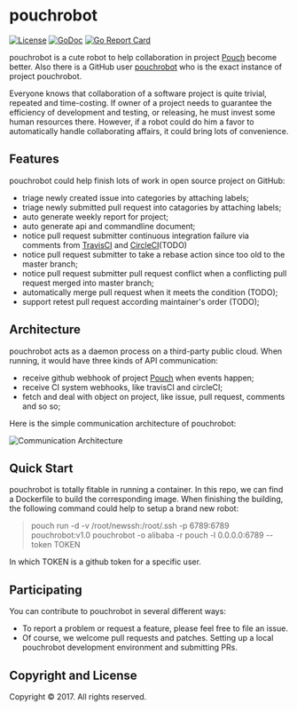 # pouchrobot
[![License](https://img.shields.io/badge/license-Apache%202-4EB1BA.svg)](https://www.apache.org/licenses/LICENSE-2.0.html)
[![GoDoc](https://godoc.org/github.com/pouchcontainer/pouchrobot?status.svg)](https://godoc.org/github.com/pouchcontainer/pouchrobot)
[![Go Report Card](https://goreportcard.com/badge/github.com/pouchcontainer/pouchrobot)](https://goreportcard.com/report/github.com/pouchcontainer/pouchrobot)

pouchrobot is a cute robot to help collaboration in project [Pouch](https://github.com/alibaba/pouch) become better. Also there is a GitHub user [pouchrobot](https://github.com/pouchrobot) who is the exact instance of project pouchrobot.

Everyone knows that collaboration of a software project is quite trivial, repeated and time-costing. If owner of a project needs to guarantee the efficiency of development and testing, or releasing, he must invest some human resources there. However, if a robot could do him a favor to automatically handle collaborating affairs, it could bring lots of convenience.

## Features

pouchrobot could help finish lots of work in open source project on GitHub:

* triage newly created issue into categories by attaching labels;
* triage newly submitted pull request into catagories by attaching labels;
* auto generate weekly report for project;
* auto generate api and commandline document;
* notice pull request submitter continuous integration failure via comments from [TravisCI](https://travis-ci.org/) and [CircleCI](http://circleci.com/)(TODO)
* notice pull request submitter to take a rebase action since too old to the master branch;
* notice pull request submitter pull request conflict when a conflicting pull request merged into master branch;
* automatically merge pull request when it meets the condition (TODO);
* support retest pull request according maintainer's order (TODO);

## Architecture

pouchrobot acts as a daemon process on a third-party public cloud. When running, it would have three kinds of API communication:

* receive github webhook of project [Pouch](https://github.com/alibaba/pouch) when events happen;
* receive CI system webhooks, like travisCI and circleCI;
* fetch and deal with object on project, like issue, pull request, comments and so so;

Here is the simple communication architecture of pouchrobot:

![Communication Architecture](docs/static_files/pouchrobot-arch.png)

## Quick Start

pouchrobot is totally fitable in running a container. In this repo, we can find a Dockerfile to build the corresponding image. When finishing the building, the following command could help to setup a brand new robot:

> pouch run -d -v /root/newssh:/root/.ssh -p 6789:6789 pouchrobot:v1.0 pouchrobot -o alibaba -r pouch -l 0.0.0.0:6789 --token TOKEN

In which TOKEN is a github token for a specific user.

## Participating

You can contribute to pouchrobot in several different ways:

* To report a problem or request a feature, please feel free to file an issue.
* Of course, we welcome pull requests and patches. Setting up a local pouchrobot development environment and submitting PRs.

## Copyright and License

Copyright © 2017. All rights reserved.
